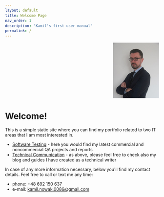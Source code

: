```yaml
---
layout: default
title: Welcome Page
nav_order: 1
description: "Kamil's first user manual"
permalink: /
---
```

<div align="right">
    <img src="./docs/images/KamilNowakCV3.jpg" width="150" height="182">
</div>

# Welcome!

This is a simple static site where you can find my portfolio related to two IT areas that I am most interested in.

* [Software Testing](..Software_Testing/index.md) - here you would find my latest commercial and noncommercial QA projects and reports 
* [Technical Communication](..Technical_Communication/index.md) - as above, please feel free to check also my blog and guides I have created as a technical writer

In case of any more information necessary, below you'll find my contact details. Feel free to call or text me any time:
* phone: +48 692 150 637
* e-mail: kamil.nowak.0086@gmail.com